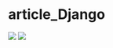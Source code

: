 # article_Django

<img src="https://img.shields.io/badge/python-3.10.8-3776AB?style=for-the-badge&logo=python&logoColor=white"> <img src="https://img.shields.io/badge/django-092E20?style=for-the-badge&logo=django&logoColor=white">